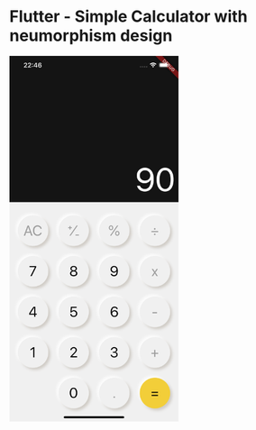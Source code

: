 # Flutter - Simple Calculator with neumorphism design

<img src="./assets/screenshot.png" alt="screen" width="300"/>
